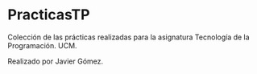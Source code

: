 # PracticasTP

Colección de las prácticas realizadas para la asignatura Tecnología de la Programación. UCM.

Realizado por Javier Gómez.
